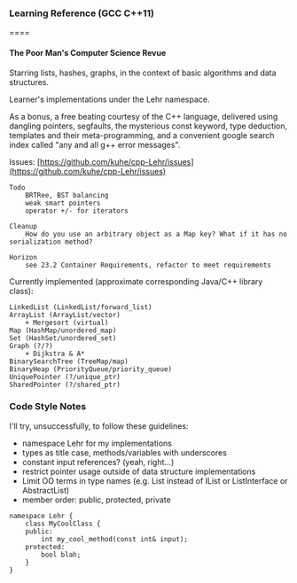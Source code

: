 ### Learning Reference (GCC C++11)

====

#### The Poor Man's Computer Science Revue

Starring lists, hashes, graphs, in the context
of basic algorithms and data structures.

Learner's implementations under the Lehr namespace.

As a bonus, a free beating courtesy of the C++ language, delivered using
dangling pointers, segfaults, the mysterious const keyword, type deduction,
templates and their meta-programming, and a convenient google search index called "any and all g++ error messages".


Issues: [https://github.com/kuhe/cpp-Lehr/issues](https://github.com/kuhe/cpp-Lehr/issues)

    Todo
        BRTRee, BST balancing
        weak smart pointers
        operator +/- for iterators

    Cleanup
        How do you use an arbitrary object as a Map key? What if it has no serialization method?

    Horizon
        see 23.2 Container Requirements, refactor to meet requirements


Currently implemented (approximate corresponding Java/C++ library class):

    LinkedList (LinkedList/forward_list)
    ArrayList (ArrayList/vector)
        + Mergesort (virtual)
    Map (HashMap/unordered_map)
    Set (HashSet/unordered_set)
    Graph (?/?)
        + Dijkstra & A*
    BinarySearchTree (TreeMap/map)
    BinaryHeap (PriorityQueue/priority_queue)
    UniquePointer (?/unique_ptr)
    SharedPointer (?/shared_ptr)


### Code Style Notes

I'll try, unsuccessfully, to follow these guidelines:
- namespace Lehr for my implementations
- types as title case, methods/variables with underscores
- constant input references? (yeah, right...)
- restrict pointer usage outside of data structure implementations
- Limit OO terms in type names (e.g. List instead of IList or ListInterface or AbstractList)
- member order: public, protected, private

````
namespace Lehr {
    class MyCoolClass {
    public:
        int my_cool_method(const int& input);
    protected:
        bool blah;
    }
}
````
